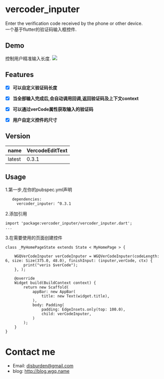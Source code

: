 # vercoder_inputer
Enter the verification code received by the phone or other device.  
一个基于flutter的验证码输入框控件.

## Demo  
控制用户精准输入长度. 
![](https://github.com/disburden/vercoder_inputer/blob/master/ScreenShots/verCode.gif?raw=true)  

## Features
- [x] **可以自定义验证码长度**  
- [x] **当全部输入完成后,会自动调用回调,返回验证码及上下文context**  
- [x] **可以通过verCode属性获取输入的验证码**
- [x] **用户自定义控件的尺寸**  


## Version
name|VercodeEditText
---|---
latest|0.3.1

## Usage
1.第一步,在你的pubspec.yml声明

```
   dependencies:
     vercoder_inputer: ^0.3.1
```
2.添加引用

```
import 'package:vercoder_inputer/vercoder_inputer.dart';
...

```
3.在需要使用的页面创建控件   
```  
class _MyHomePageState extends State < MyHomePage > {

	WGQVerCodeInputer verCodeInputer = WGQVerCodeInputer(codeLength: 6, size: Size(375.0, 48.0), finishInput: (inputer,verCode, ctx) {
		print("veris $verCode");
	}, );
	
	@override
	Widget build(BuildContext context) {
		return new Scaffold(
			appBar: new AppBar(
				title: new Text(widget.title),
			),
			body: Padding(
				padding: EdgeInsets.only(top: 100.0),
				child: verCodeInputer,
			)
		);
	}
} 
```
# Contact me
- Email:  disburden@gmail.com
- blog: http://blog.wgq.name